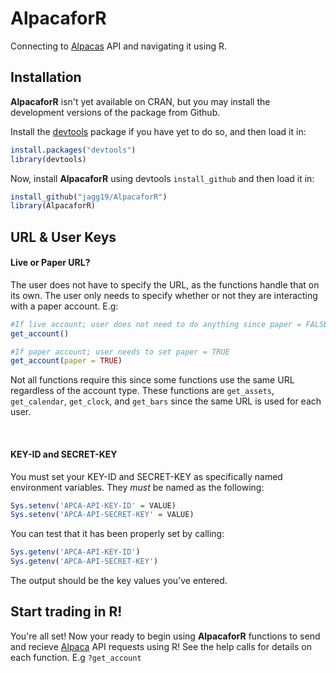 # AlpacaforR
Connecting to [Alpacas](https://alpaca.markets) API and navigating it using R.

## Installation

**AlpacaforR** isn't yet available on CRAN, but you may install the development versions of the package from Github.

Install the [devtools](https://cran.r-project.org/web/packages/devtools/readme/README.html) package if you have yet to do so, and then load it in:

```r
install.packages("devtools")
library(devtools)
```

Now, install **AlpacaforR** using devtools `install_github` and then load it in:

```r
install_github("jagg19/AlpacaforR")
library(AlpacaforR)
```




## URL & User Keys

#### Live or Paper URL?
The user does not have to specify the URL, as the functions handle that on its own. The user only needs to specify whether or not they are interacting with a paper account. E.g:

```r
#If live account; user does not need to do anything since paper = FALSE is the default.
get_account()

#If paper account; user needs to set paper = TRUE
get_account(paper = TRUE)
```

Not all functions require this since some functions use the same URL regardless of the account type. These functions are `get_assets`, `get_calendar`, `get_clock`, and `get_bars` since the same URL is used for each user.

<br> 

#### KEY-ID and SECRET-KEY

You must set your KEY-ID and SECRET-KEY as specifically named environment variables. They *must* be named as the following:
```r
Sys.setenv('APCA-API-KEY-ID' = VALUE)
Sys.setenv('APCA-API-SECRET-KEY' = VALUE)
```

You can test that it has been properly set by calling:
```r
Sys.getenv('APCA-API-KEY-ID')
Sys.getenv('APCA-API-SECRET-KEY')
```

The output should be the key values you've entered. 

## Start trading in R!
You're all set! Now your ready to begin using **AlpacaforR** functions to send and recieve [Alpaca](https://alpaca.markets) API requests using R! See the help calls for details on each function. E.g `?get_account` 